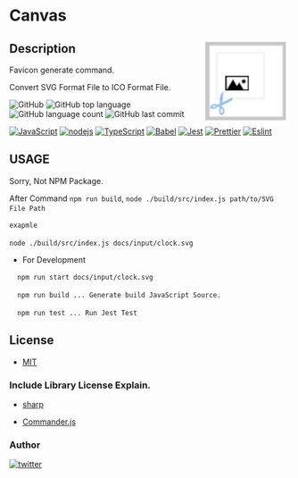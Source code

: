 # Canvas

<img src="docs/assets/logo.png" width="160" height="160" alt="logo" align="right">

## Description

Favicon generate command.

Convert SVG Format File to ICO Format File.

![GitHub](https://img.shields.io/github/license/onesword0618/canvas?style=plastic)
![GitHub top language](https://img.shields.io/github/languages/top/onesword0618/canvas?style=plastic)
![GitHub language count](https://img.shields.io/github/languages/count/onesword0618/canvas?style=plastic)
![GitHub last commit](https://img.shields.io/github/last-commit/onesword0618/canvas?style=plastic)

[![JavaScript](https://img.shields.io/badge/-JavaScript-333333?logo=javascript&logoColor=F7DF1E)](https://www.ecma-international.org/)
[![nodejs](https://img.shields.io/badge/Node.js-333333?style=plastic&logo=node.js&logoColor=43853D)](https://nodejs.org/en/about/)
[![TypeScript](https://img.shields.io/badge/TypeScript-ffffff?style=plastic&logo=typescript&logoColor=3178C6)](https://www.typescriptlang.org/)
[![Babel](https://img.shields.io/badge/Babel-333333?style=plastic&logo=babel&logoColor=F9DC3E)](https://babeljs.io/)
[![Jest](https://jestjs.io/img/jest-badge.svg)](https://github.com/facebook/jest?style=plastic)
[![Prettier](https://img.shields.io/badge/Prettier-333333?style=plastic&logo=prettier&logoColor=F7B93E)](https://github.com/prettier/prettier)
[![Eslint](https://img.shields.io/badge/ESLint-333333?style=plastic&logo=eslint&logoColor=4B32C3)](https://github.com/eslint/eslint) 

## USAGE

Sorry, Not NPM Package.

After Command `npm run build`,  `node ./build/src/index.js path/to/SVG File Path`

```
exapmle

node ./build/src/index.js docs/input/clock.svg
```

- For Development

```
  npm run start docs/input/clock.svg

  npm run build ... Generate build JavaScript Source.

  npm run test ... Run Jest Test
```
## License

- [MIT](./LICENSE)

### Include Library License Explain.

- [sharp](https://github.com/lovell/sharp/blob/master/LICENSE)

- [Commander.js](https://github.com/tj/commander.js/blob/master/LICENSE)

### Author

[![twitter](https://img.shields.io/badge/twitter-ffffff?style=plastic&logo=twitter&logoColor=1DA1F2)](https://twitter.com/onesword0618)